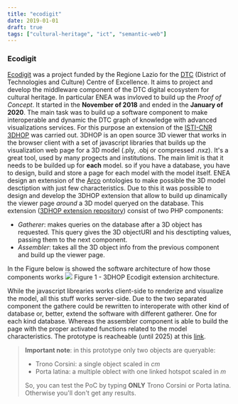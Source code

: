 ```yaml
---
title: "ecodigit"
date: 2019-01-01
draft: true
tags: ["cultural-heritage", "ict", "semantic-web"]
---
```


### Ecodigit
[Ecodigit](http://ecodigit.dtclazio.it/) was a project funded by the Regione Lazio for the [DTC](https://dtclazio.it/) (District of Technologies and Culture) Centre of Excellence. It aims to project and develop the middleware component of the DTC digital ecosystem for cultural heritage. In particular ENEA was invloved to build up the *Proof of Concept*. It started in the **November of 2018** and ended in the **January of 2020**. The main task was to build up a software component to make interoperable and dynamic the DTC graph of knowledge with advanced visualizations services. For this purpose an extension of the [ISTI-CNR](https://www.isti.cnr.it/) [3DHOP](http://3dhop.net/) was carried out. 3DHOP is an open source 3D viewer that works in the browser client with a set of javascript libraries that builds up the visualization web page for a 3D model (.ply, .obj or compressed .nxz). It's a great tool, used by many progects and institutions. The main limit is that it needs to be builded up for **each** model. so if you have a database, you have to design, build and store a page for each model with the model itself. ENEA design an extension of the [Arco](http://wit.istc.cnr.it/arco) ontologies to make possible the 3D model desctiption with just few characteristics. Due to this it was possible to design and develop the 3DHOP extension that allow to build up dinamically the viewer page *around* a 3D model queryed on the database. This extension ([3DHOP extension repository](https://github.com/ecodigit/3dhop-react)) consist of two PHP components:
							
* *Gatherer*: makes queries on the database after a 3D object has requested. This query gives the 3D objectURI and his desctipting values, passing them to the next component.
* *Assembler*: takes all the 3D object info from the previous component and build up the viewer page.
									
In the Figure below is showed the software architecture of how those components works
![](/puccini/imgs/3dhop_ecodigit.png?raw=true)
Figure 1 - 3DHOP Ecodigit extension architecture.  

While the javascript librearies works client-side to renderize and visualize the model, all this stuff works server-side. Due to the two separated component the gathere could be rewritten to interoperate with other kind of database or, better, extend the software with different gatherer. One for each kind database. Whereas the assembler component is able to build the page with the proper activated functions related to the model characteristics. The prototype is reacheable (until 2025) at this [link](http://150.146.207.67/prototipo/).
> **Important note**: in this prototype only two objects are queryable:				 
> * Trono Corsini: a single object scaled in *cm*
> * Porta latina: a multiple oblect with one linked hotspot scaled in *m*
>											
> So, you can test the PoC by typing **ONLY** Trono Corsini or Porta latina. Otherwise you'll don't get any results.
